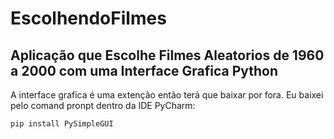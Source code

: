 # EscolhendoFilmes
## Aplicação que Escolhe Filmes Aleatorios de 1960 a 2000 com uma Interface Grafica Python

A interface grafica é uma extenção então terá que baixar por fora.
Eu baixei pelo comand pronpt dentro da IDE PyCharm:

    pip install PySimpleGUI
